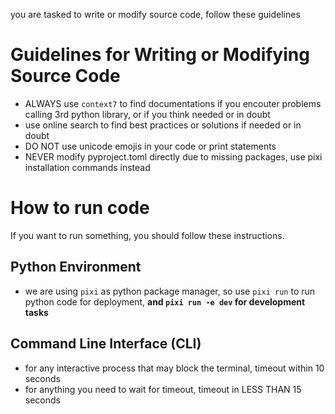 you are tasked to write or modify source code, follow these guidelines

# Guidelines for Writing or Modifying Source Code
- ALWAYS use `context7` to find documentations if you encouter problems calling 3rd python library, or if you think needed or in doubt
- use online search to find best practices or solutions if needed or in doubt
- DO NOT use unicode emojis in your code or print statements
- NEVER modify pyproject.toml directly due to missing packages, use pixi installation commands instead

# How to run code

If you want to run something, you should follow these instructions.

## Python Environment
- we are using `pixi` as python package manager, so use `pixi run` to run python code for deployment, **and `pixi run -e dev` for development tasks**
  
## Command Line Interface (CLI)
- for any interactive process that may block the terminal, timeout within 10 seconds
- for anything you need to wait for timeout, timeout in LESS THAN 15 seconds